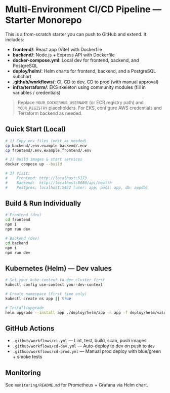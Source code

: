 # Multi-Environment CI/CD Pipeline — Starter Monorepo

This is a from-scratch starter you can push to GitHub and extend. It includes:
- **frontend/**: React app (Vite) with Dockerfile
- **backend/**: Node.js + Express API with Dockerfile
- **docker-compose.yml**: Local dev for frontend, backend, and PostgreSQL
- **deploy/helm/**: Helm charts for frontend, backend, and a PostgreSQL subchart
- **.github/workflows/**: CI, CD to dev, CD to prod (with manual approval)
- **infra/terraform/**: EKS skeleton using community modules (fill in variables / credentials)

> Replace `YOUR_DOCKERHUB_USERNAME` (or ECR registry path) and `YOUR_REGISTRY` placeholders.
> For EKS, configure AWS credentials and Terraform backend as needed.

## Quick Start (Local)
```bash
# 1) Copy env files (edit as needed)
cp backend/.env.example backend/.env
cp frontend/.env.example frontend/.env

# 2) Build images & start services
docker compose up --build

# 3) Visit:
#    Frontend: http://localhost:5173
#    Backend:  http://localhost:8080/api/health
#    Postgres: localhost:5432 (user: app, pass: app, db: appdb)
```

## Build & Run Individually
```bash
# Frontend (dev)
cd frontend
npm i
npm run dev

# Backend (dev)
cd backend
npm i
npm run dev
```

## Kubernetes (Helm) — Dev values
```bash
# Set your kube-context to dev cluster first
kubectl config use-context your-dev-context

# Create namespace (first time only)
kubectl create ns app || true

# Install/upgrade
helm upgrade --install app ./deploy/helm/app -n app -f deploy/helm/values-dev.yaml
```

## GitHub Actions
- `.github/workflows/ci.yml` — Lint, test, build, scan, push images
- `.github/workflows/cd-dev.yml` — Auto-deploy to dev on push to `dev`
- `.github/workflows/cd-prod.yml` — Manual prod deploy with blue/green + smoke tests

## Monitoring
See `monitoring/README.md` for Prometheus + Grafana via Helm chart.
